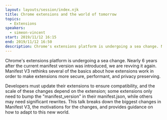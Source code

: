 ```yaml
---
layout: layouts/session/index.njk
title: Chrome extensions and the world of tomorrow
topics:
  - Extensions
speakers:
  - simeon-vincent
start: 2019/11/12 16:15
end: 2019/11/12 16:50
description: Chrome's extensions platform is undergoing a sea change. Nearly 6 years after the current manifest version was introduced, we are revving it again…
---
```


Chrome's extensions platform is undergoing a sea change. Nearly 6 years after the current manifest version was introduced, we are revving it again. Manifest V3 rethinks several of the basics about how extensions work in order to make extensions more secure, performant, and privacy preserving.

Developers must update their extensions to ensure compatibility, and the scale of these changes depend on the extension; some extensions only need to bump the "manifest_version" in their manifest.json, while others may need significant rewrites. This talk breaks down the biggest changes in Manifest V3, the motivations for the changes, and provides guidance on how to adapt to this new world.
